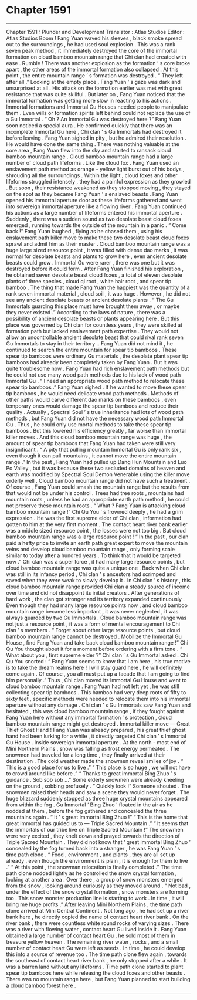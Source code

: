 
# Chapter 1591


---

Chapter 1591 : Plunder and Development
Translator :
Atlas Studios
Editor :
Atlas Studios
Boom !
Fang Yuan waved his sleeves , black smoke spread out to the surroundings , he had used soul explosion .
This was a rank seven peak method , it immediately destroyed the core of the immortal formation on cloud bamboo mountain range that Chi clan had created with ease .
Rumble !
There was another explosion as the formation ’ s core broke apart , the other areas of the immortal formation also collapsed .
At this point , the entire mountain range ’ s formation was destroyed .
“ They left after all .” Looking at the empty place , Fang Yuan ’ s gaze was dark and unsurprised at all .
His attack on the formation earlier was met with great resistance that was quite skillful . But later on , Fang Yuan noticed that the immortal formation was getting more slow in reacting to his actions .
Immortal formations and Immortal Gu Houses needed people to manipulate them . Even wills or formation spirits left behind could not replace the use of a Gu Immortal .
“ Oh ? An Immortal Gu was destroyed here ?” Fang Yuan soon noticed a special aura . He confirmed quickly that there was an incomplete Immortal Gu here , Chi clan ’ s Gu Immortals had destroyed it before leaving .
Fang Yuan sighed in pity , but he admired their resolution . He would have done the same thing .
There was nothing valuable at the core area , Fang Yuan flew into the sky and started to ransack cloud bamboo mountain range .
Cloud bamboo mountain range had a large number of cloud path lifeforms .
Like the cloud fox .
Fang Yuan used an enslavement path method as orange - yellow light burst out of his bodys , shrouding all the surroundings .
Within the light , cloud foxes and other lifeforms struggled intensely , they had a painful expression as they growled . But soon , their resistance weakened as they stopped moving , they stayed on the spot as they became Fang Yuan ’ s enslaved beasts .
Fang Yuan opened his immortal aperture door as these lifeforms gathered and went into sovereign immortal aperture like a flowing river .
Fang Yuan continued his actions as a large number of lifeforms entered his immortal aperture .
Suddenly , there was a sudden sound as two desolate beast cloud foxes emerged , running towards the outside of the mountain in a panic .
“ Come back !” Fang Yuan laughed , flying as he chased them , using his enslavement path killer move to make these two desolate beast cloud foxes sprawl and admit him as their master .
Cloud bamboo mountain range was a huge large sized resource point , it was filled with dense dao marks , it was normal for desolate beasts and plants to grow here , even ancient desolate beasts could grow . Immortal Gu were rarer , there was one but it was destroyed before it could form .
After Fang Yuan finished his exploration , he obtained seven desolate beast cloud foxes , a total of eleven desolate plants of three species , cloud qi root , white hair root , and spear tip bamboo . The thing that made Fang Yuan the happiest was the quantity of a rank seven immortal material , cloud soil , it was huge .
However , he did not see any ancient desolate beasts or ancient desolate plants .
“ The Gu Immortals guarding this place must have brought them away , or maybe they never existed .”
According to the laws of nature , there was a possibility of ancient desolate beasts or plants appearing here . But this place was governed by Chi clan for countless years , they were skilled at formation path but lacked enslavement path expertise . They would not allow an uncontrollable ancient desolate beast that could rival rank seven Gu Immortals to stay in their territory ..
Fang Yuan did not mind it , he continued to search the entire mountain for spear tip bamboos .
These spear tip bamboos were ordinary Gu materials , the desolate plant spear tip bamboos had already been completely taken by Fang Yuan .
But it was quite troublesome now .
Fang Yuan had rich enslavement path methods but he could not use many wood path methods due to his lack of wood path Immortal Gu .
“ I need an appropriate wood path method to relocate these spear tip bamboos .” Fang Yuan sighed .
If he wanted to move these spear tip bamboos , he would need delicate wood path methods . Methods of other paths would carve different dao marks on these bamboos , even temporary ones would damage the spear tip bamboos and reduce their quality .
Actually , Spectral Soul ’ s true inheritance had lots of wood path methods , but Fang Yuan did not have the necessary wood path Immortal Gu .
Thus , he could only use mortal methods to take these spear tip bamboos .
But this lowered his efficiency greatly , far worse than immortal killer moves . And this cloud bamboo mountain range was huge , the amount of spear tip bamboos that Fang Yuan had taken were still very insignificant .
“ A pity that pulling mountain Immortal Gu is only rank six , even though it can pull mountains , it cannot move the entire mountain range .”
In the past , Fang Yuan had pulled up Dang Hun Mountain and Luo Po Valley , but it was because these two secluded domains of heaven and earth was modified by Spectral Soul Demon Venerable using the killer move orderly well .
Cloud bamboo mountain range did not have such a treatment .
Of course , Fang Yuan could smash the mountain range but the results from that would not be under his control .
Trees had tree roots , mountains had mountain roots , unless he had an appropriate earth path method , he could not preserve these mountain roots .
“ What ? Fang Yuan is attacking cloud bamboo mountain range !” Chi Qu You ’ s frowned deeply , he had a grim expression .
He was the first supreme elder of Chi clan , information had gotten to him at the very first moment .
The contact heart river bank earlier was a middle sized resource point , the losses were not too big . But cloud bamboo mountain range was a large resource point !
“ In the past , our clan paid a hefty price to invite an earth path great expert to move the mountain veins and develop cloud bamboo mountain range , only forming scale similar to today after a hundred years . To think that it would be targeted now .”
Chi clan was a super force , it had many large resource points , but cloud bamboo mountain range was quite a unique one .
Back when Chi clan was still in its infancy period , Chi clan ’ s ancestors had scrimped and saved when they were weak to slowly develop it .
In Chi clan ’ s history , this cloud bamboo mountain range provided Chi clan a steady source of income over time and did not disappoint its initial creators .
After generations of hard work , the clan got stronger and its territory expanded continuously . Even though they had many large resource points now , and cloud bamboo mountain range became less important , it was never neglected , it was always guarded by two Gu Immortals .
Cloud bamboo mountain range was not just a resource point , it was a form of mental encouragement to Chi clan ’ s members .
“ Forget about other large resource points , but cloud bamboo mountain range cannot be destroyed . Mobilize the Immortal Gu House , find Fang Yuan and take back cloud bamboo mountain range !” Chi Qu You thought about it for a moment before ordering with a firm tone .
“ What about you , first supreme elder ?” Chi clan ’ s Gu Immortal asked .
Chi Qu You snorted : “ Fang Yuan seems to know that I am here , his true motive is to take the dream realms here ! I will stay guard here , he will definitely come again . Of course , you all must put up a facade that I am going to find him personally .”
Thus , Chi clan moved its Immortal Gu House and went to cloud bamboo mountain range .
Fang Yuan had not left yet , he was still collecting spear tip bamboos . This bamboo had very deep roots of fifty to sixty feet , specific methods were needed to relocate them into his immortal aperture without any damage .
Chi clan ’ s Gu Immortals saw Fang Yuan and hesitated , this was cloud bamboo mountain range , if they fought against Fang Yuan here without any immortal formation ’ s protection , cloud bamboo mountain range might get destroyed .
Immortal killer move — Great Thief Ghost Hand !
Fang Yuan was already prepared , his great thief ghost hand had been lurking for a while , it directly targeted Chi clan ’ s Immortal Gu House .
Inside sovereign immortal aperture .
At the north - most end of Mini Northern Plains , snow was falling as frost energy permeated .
The snowmen had traveled for a long time , they finally arrived at their destination .
The cold weather made the snowmen reveal smiles of joy .
“ This is a good place for us to live .”
“ This place is so huge , we will not have to crowd around like before .”
“ Thanks to great immortal Bing Zhuo ’ s guidance . Sob sob sob …”
Some elderly snowmen were already kneeling on the ground , sobbing profusely .
“ Quickly look !” Someone shouted .
The snowmen raised their heads and saw a scene they would never forget . The huge blizzard suddenly stopped as three huge crystal mountains appeared from within the fog . Gu Immortal ‘ Bing Zhuo ’ floated in the air as he nodded at them , before the fog gathered and concealed the three mountains again .
“ It ’ s great immortal Bing Zhuo !”
“ This is the home that great immortal has guided us to — Triple Sacred Mountain .”
“ It seems that the immortals of our tribe live on Triple Sacred Mountain !”
The snowmen were very excited , they knelt down and prayed towards the direction of Triple Sacred Mountain .
They did not know that ‘ great immortal Bing Zhuo ’ concealed by the fog turned back into a stranger , he was Fang Yuan ’ s time path clone .
“ Food , environment , and plants , they are all set up already , even though the environment is plain , it is enough for them to live .”
“ At this point , the snowman relocation is finally completed .”
The time path clone nodded lightly as he controlled the snow crystal formation , looking at another area .
Over there , a group of snow monsters emerged from the snow , looking around curiously as they moved around .
“ Not bad , under the effect of the snow crystal formation , snow monsters are forming too . This snow monster production line is starting to work . In time , it will bring me huge profits .”
After leaving Mini Northern Plains , the time path clone arrived at Mini Central Continent .
Not long ago , he had set up a river bank here , he directly copied the name of contact heart river bank .
On the river bank , there were countless white round rocks of varying sizes .
There was a river with flowing water , contact heart Gu lived inside it .
Fang Yuan obtained a large number of contact heart Gu , he sold most of them in treasure yellow heaven . The remaining river water , rocks , and a small number of contact heart Gu were left as seeds . In time , he could develop this into a source of revenue too .
The time path clone flew again , towards the southeast of contact heart river bank , he only stopped after a while .
It was a barren land without any lifeforms .
Time path clone started to plant spear tip bamboos here while releasing the cloud foxes and other beasts .
There was no mountain range here , but Fang Yuan planned to start building a cloud bamboo forest here .

---

